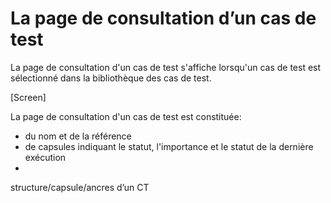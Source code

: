 # La page de consultation d’un cas de test

La page de consultation d'un cas de test s'affiche lorsqu'un cas de test est sélectionné dans la bibliothèque des cas de test.

[Screen]

La page de consultation d'un cas de test est constituée:
- du nom et de la référence
- de capsules indiquant le statut, l'importance et le statut de la dernière exécution
- 

structure/capsule/ancres d’un CT
<!--stackedit_data:
eyJoaXN0b3J5IjpbLTc3NTQ5OTk0MiwtNzg4NjY2OTE2LC0yMD
Y0NTEwMzcyXX0=
-->